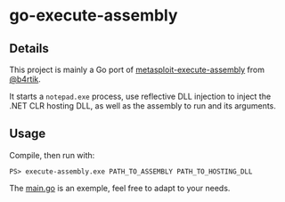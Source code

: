 # go-execute-assembly

## Details

This project is mainly a Go port of [metasploit-execute-assembly](https://github.com/b4rtik/metasploit-execute-assembly) from [@b4rtik](https://github.com/b4rtik/).

It starts a `notepad.exe` process, use reflective DLL injection to inject the .NET CLR hosting DLL, as well as the assembly to run and its arguments.

## Usage

Compile, then  run with:
```
PS> execute-assembly.exe PATH_TO_ASSEMBLY PATH_TO_HOSTING_DLL
```

The [main.go](https://github.com/lesnuages/go-execute-assembly/blob/master/main.go) is an exemple, feel free to adapt to your needs.